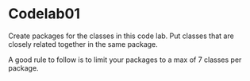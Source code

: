 # Codelab01
Create packages for the classes in this code lab.
Put classes that are closely related together in the same package.

A good rule to follow is to limit your packages to a max of 7 classes per package.

